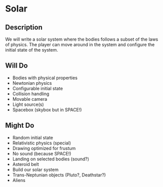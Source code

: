 Solar
=====

Description
-----------
We will write a solar system where the bodies follows a subset of the laws of 
physics. The player can move around in the system and configure the initial
state of the system.

Will Do
-------
  * Bodies with physical properties
  * Newtonian physics
  * Configurable initial state
  * Collision handling
  * Movable camera
  * Light source(s)
  * Spacebox (skybox but in SPACE!)


Might Do
--------
  * Random initial state
  * Relativistic physics (special)
  * Drawing optimized for frustum
  * No sound (because SPACE!)
  * Landing on selected bodies (sound?)
  * Asteroid belt
  * Build our solar system
  * Trans-Neptunian objects (Pluto?, Deathstar?)
  * Aliens
